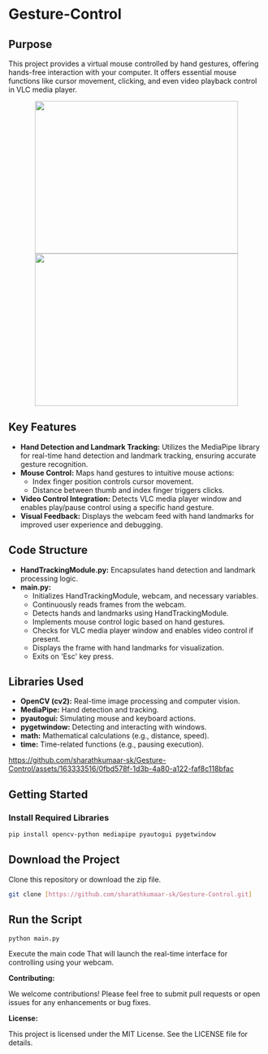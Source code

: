 # Gesture-Control


## Purpose

This project provides a virtual mouse controlled by hand gestures, offering hands-free interaction with your computer. It offers essential mouse functions like cursor movement, clicking, and even video playback control in VLC media player.
<p align="center">
  <img src="https://github.com/sharathkumaar-sk/Gesture_Control/assets/163333516/797b6014-1871-47b2-85fa-bb6087ccd808" width="400" height="300" />
  <img src="https://github.com/sharathkumaar-sk/Gesture_Control/assets/163333516/d6181ab2-e5c7-4ea7-b5e2-24e9a575aa90" width="400" height="300" />
</p>

## Key Features

- **Hand Detection and Landmark Tracking:** Utilizes the MediaPipe library for real-time hand detection and landmark tracking, ensuring accurate gesture recognition.
- **Mouse Control:** Maps hand gestures to intuitive mouse actions:
  - Index finger position controls cursor movement.
  - Distance between thumb and index finger triggers clicks.
- **Video Control Integration:** Detects VLC media player window and enables play/pause control using a specific hand gesture.
- **Visual Feedback:** Displays the webcam feed with hand landmarks for improved user experience and debugging.

## Code Structure

- **HandTrackingModule.py:** Encapsulates hand detection and landmark processing logic.
- **main.py:**
  - Initializes HandTrackingModule, webcam, and necessary variables.
  - Continuously reads frames from the webcam.
  - Detects hands and landmarks using HandTrackingModule.
  - Implements mouse control logic based on hand gestures.
  - Checks for VLC media player window and enables video control if present.
  - Displays the frame with hand landmarks for visualization.
  - Exits on 'Esc' key press.

## Libraries Used

- **OpenCV (cv2):** Real-time image processing and computer vision.
- **MediaPipe:** Hand detection and tracking.
- **pyautogui:** Simulating mouse and keyboard actions.
- **pygetwindow:** Detecting and interacting with windows.
- **math:** Mathematical calculations (e.g., distance, speed).
- **time:** Time-related functions (e.g., pausing execution).

  

https://github.com/sharathkumaar-sk/Gesture-Control/assets/163333516/0fbd578f-1d3b-4a80-a122-faf8c118bfac

## Getting Started

### Install Required Libraries

```bash
pip install opencv-python mediapipe pyautogui pygetwindow
```

## Download the Project

Clone this repository or download the zip file.

```bash
git clone [https://github.com/sharathkumaar-sk/Gesture-Control.git]
```

## Run the Script

```bash
python main.py
```
Execute the main code That will launch the real-time interface for controlling using your webcam.

**Contributing:**

We welcome contributions! Please feel free to submit pull requests or open issues for any enhancements or bug fixes.

**License:**

This project is licensed under the MIT License. See the LICENSE file for details.
